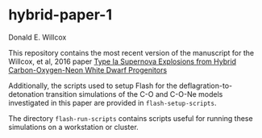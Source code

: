 # hybrid-paper-1

Donald E. Willcox

This repository contains the most recent version of the manuscript for the Willcox, et al, 2016 paper [Type Ia Supernova Explosions from Hybrid Carbon-Oxygen-Neon White Dwarf Progenitors](http://adsabs.harvard.edu/abs/2016ApJ...832...13W)

Additionally, the scripts used to setup Flash for the deflagration-to-detonation transition simulations of the C-O and C-O-Ne models investigated in this paper are provided in `flash-setup-scripts`.

The directory `flash-run-scripts` contains scripts useful for running these simulations on a workstation or cluster.
